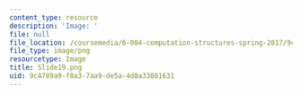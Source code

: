 ```yaml
---
content_type: resource
description: 'Image: '
file: null
file_location: /coursemedia/6-004-computation-structures-spring-2017/9c4789a9f8a37aa9de5a4d8a33081631_Slide19.png
file_type: image/png
resourcetype: Image
title: Slide19.png
uid: 9c4789a9-f8a3-7aa9-de5a-4d8a33081631
---
```

